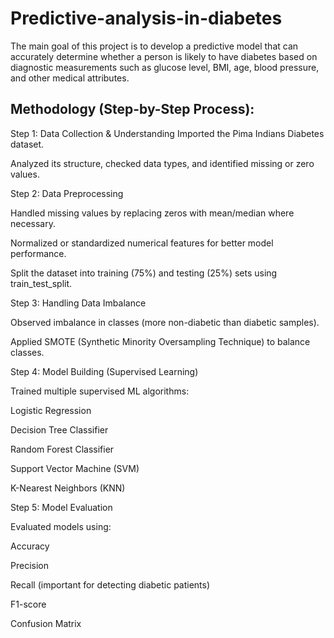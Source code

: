 # Predictive-analysis-in-diabetes
The main goal of this project is to develop a predictive model that can accurately determine whether a person is likely to have diabetes based on diagnostic measurements such as glucose level, BMI, age, blood pressure, and other medical attributes. 

## Methodology (Step-by-Step Process):
Step 1: Data Collection & Understanding
  Imported the Pima Indians Diabetes dataset.

  Analyzed its structure, checked data types, and identified missing or zero values.

Step 2: Data Preprocessing

  Handled missing values by replacing zeros with mean/median where necessary.

  Normalized or standardized numerical features for better model performance.

  Split the dataset into training (75%) and testing (25%) sets using train_test_split.

Step 3: Handling Data Imbalance

Observed imbalance in classes (more non-diabetic than diabetic samples).

Applied SMOTE (Synthetic Minority Oversampling Technique) to balance classes.

Step 4: Model Building (Supervised Learning)

Trained multiple supervised ML algorithms:

Logistic Regression

Decision Tree Classifier

Random Forest Classifier

Support Vector Machine (SVM)

K-Nearest Neighbors (KNN)

Step 5: Model Evaluation

Evaluated models using:

Accuracy

Precision

Recall (important for detecting diabetic patients)

F1-score

Confusion Matrix
